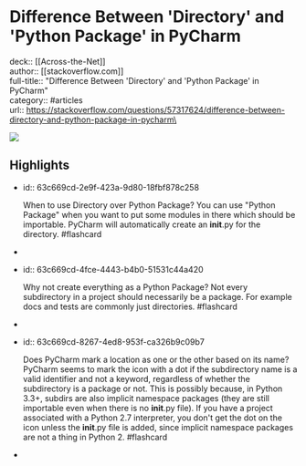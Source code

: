 # Difference Between 'Directory' and 'Python Package' in PyCharm

deck:: [[Across-the-Net]]\
author:: [[stackoverflow.com]]\
full-title:: "Difference Between 'Directory' and 'Python Package' in PyCharm"\
category:: #articles\
url:: https://stackoverflow.com/questions/57317624/difference-between-directory-and-python-package-in-pycharm\

![](https://readwise-assets.s3.amazonaws.com/static/images/article1.be68295a7e40.png)
## Highlights
- id:: 63c669cd-2e9f-423a-9d80-18fbf878c258
  
  When to use Directory over Python Package?
     You can use "Python Package" when you want to put some modules in there which should be importable. PyCharm will automatically create an __init__.py for the directory. #flashcard
-
- id:: 63c669cd-4fce-4443-b4b0-51531c44a420
  
  Why not create everything as a Python Package?
     Not every subdirectory in a project should necessarily be a package. For example docs and tests are commonly just directories. #flashcard
-
- id:: 63c669cd-8267-4ed8-953f-ca326b9c09b7
  
  Does PyCharm mark a location as one or the other based on its name?
     PyCharm seems to mark the icon with a dot if the subdirectory name is a valid identifier and not a keyword, regardless of whether the subdirectory is a package or not. This is possibly because, in Python 3.3+, subdirs are also implicit namespace packages (they are still importable even when there is no __init__.py file).
     If you have a project associated with a Python 2.7 interpreter, you don't get the dot on the icon unless the __init__.py file is added, since implicit namespace packages are not a thing in Python 2. #flashcard
-